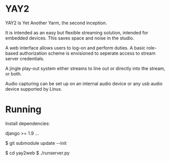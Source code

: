 YAY2
====

YAY2 is Yet Another Yarm, the second inception.

It is intended as an easy but flexible streaming solution, intended
for embedded devices. This saves space and noise in the studio.

A web interface allows users to log-on and perform duties. A basic
role-based authorization scheme is envisioned to seperate access
to stream server credentials.

A jingle play-out system either streams to line out or directly 
into the stream, or both.

Audio capturing can be set up on an internal audio device or any
usb audio device supported by Linux.

Running
=======

Install dependencies:

django >= 1.9
...

$ git submodule update --init

$ cd yay2web
$ ./runserver.py


